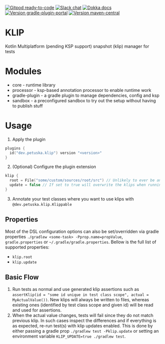 [![Gitpod ready-to-code](https://img.shields.io/badge/gitpod-ready_to_code-blue?logo=gitpod&style=flat-square)](https://gitpod.io/#https://github.com/mpetuska/klip)
[![Slack chat](https://img.shields.io/badge/kotlinlang-chat-green?logo=slack&style=flat-square)](https://kotlinlang.slack.com/team/UL1A5BA2X)
[![Dokka docs](https://img.shields.io/badge/docs-dokka-orange?style=flat-square)](http://mpetuska.github.io/klip)
[![Version gradle-plugin-portal](https://img.shields.io/maven-metadata/v?label=gradle%20plugin%20portal&style=flat-square&logo=gradle&metadataUrl=https%3A%2F%2Fplugins.gradle.org%2Fm2%2Fdev.petuska%2Fklip-gradle-plugin%2Fmaven-metadata.xml)](https://plugins.gradle.org/plugin/dev.petuska.klip)
[![Version maven-central](https://img.shields.io/maven-central/v/dev.petuska/klip-gradle-plugin?logo=apache-maven&style=flat-square)](https://mvnrepository.com/artifact/dev.petuska/klip-gradle-plugin/latest)

# KLIP

Kotlin Multiplatform (pending KSP support) snapshot (klip) manager for tests

# Modules

* core - runtime library
* processor - ksp-based annotation processor to enable runtime work
* gradle-plugin - a gradle plugin to manage dependencies, config and ksp
* sandbox - a preconfigured sandbox to try out the setup without having to publish stuff

# Usage

1. Apply the plugin

```kotlin
plugins {
  id("dev.petuska.klip") version "<version>"
}
```

2. (Optional) Configure the plugin extension

```kotlin
klip {
  root = File("some/custom/sources/root/src") // Unlikely to ever be anything but "./src" (default)
  update = false // If set to true will overwrite the klips when running tests. Avoid hard-coding this.
}
```

3. Annotate your test classes where you want to use klips with `@dev.petuska.klip.Klippable`

## Properties

Most of the DSL configuration options can also be set/overridden via gradle properties
`./gradlew <some-task> -Pprop.name=propValue`, `gradle.properties` or `~/.gradle/gradle.properties`. Bellow is the full
list of supported properties:

* `klip.root`
* `klip.update`

## Basic Flow

1. Run tests as normal and use generated klip assertions such
   as `assertKlip(id = "some id unique in test class scope", actual = MyActualValue())`. New klips will always be
   written to files, whereas existing ones (identified by test class scope and given id) will be read and used for
   assertions.
2. When the actual value changes, tests will fail since they do not match previous klip. In such cases inspect the
   differences and if everything is as expected, re-run test(s) with klip updates enabled. This is done by either
   passing a gradle prop `./gradlew test -Pklip.update`
   or setting an environment variable `KLIP_UPDATE=true ./gradlew test`.
